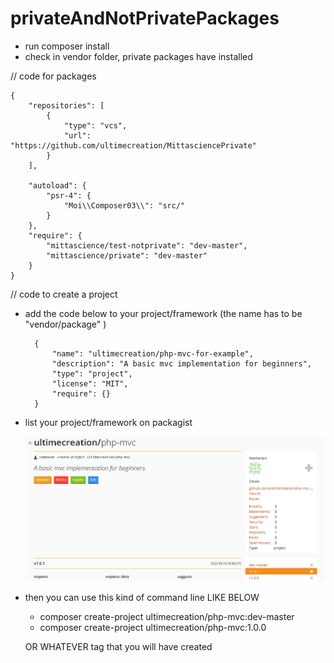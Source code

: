 # privateAndNotPrivatePackages

- run composer install
- check in vendor folder, private packages have installed


// code for packages


    {
        "repositories": [
            {
                "type": "vcs",
                "url": "https://github.com/ultimecreation/MittasciencePrivate"
            }
        ],
        
        "autoload": {
            "psr-4": {
                "Moi\\Composer03\\": "src/"
            }
        },
        "require": {
            "mittascience/test-notprivate": "dev-master",
            "mittascience/private": "dev-master"
        }
    }


// code to create a project

- add the code below to your project/framework (the name has to be "vendor/package" )

        {
            "name": "ultimecreation/php-mvc-for-example",
            "description": "A basic mvc implementation for beginners",
            "type": "project",
            "license": "MIT",
            "require": {}
        }

- list your project/framework on packagist

    ![packagist](/assets/images/packagist.PNG)


- then you can use this kind of command line LIKE BELOW
    - composer create-project ultimecreation/php-mvc:dev-master
    - composer create-project ultimecreation/php-mvc:1.0.0 
    
    OR WHATEVER tag that you will have created


    


